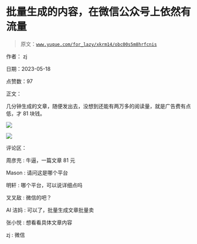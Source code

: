 # 批量生成的内容，在微信公众号上依然有流量

> 原文：[`www.yuque.com/for_lazy/xkrm14/obc00s5m8hrfcnis`](https://www.yuque.com/for_lazy/xkrm14/obc00s5m8hrfcnis)

作者： zj

日期：2023-05-18

点赞数：97

正文：

几分钟生成的文章，随便发出去，没想到还能有两万多的阅读量，就是广告费有点低，才 81 块钱。

![](img/c7a5a1dfa13f461e0ee9461e8c66c6e2.png)

![](img/b6f5c70bc312af82493c1141a142eeda.png)

评论区：

周彦充 : 牛逼，一篇文章 81 元

Mason : 请问这是哪个平台

明轩 : 哪个平台，可以说详细点吗

叉叉敌 : 微信的吧？

AI 洁妈 : 可以了，批量生成文章批量卖

张小悦 : 想看看具体文章内容

zj : 微信



